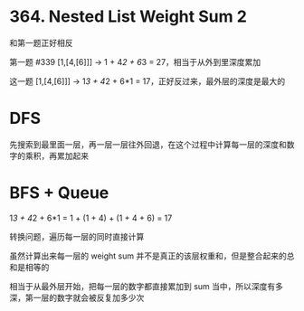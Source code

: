 # 364. Nested List Weight Sum 2
和第一题正好相反

第一题 #339 [1,[4,[6]]] -> 1 + 4*2 + 6*3 = 27，相当于从外到里深度累加

这一题 [1,[4,[6]]] -> 1*3 + 4*2 + 6*1 = 17，正好反过来，最外层的深度是最大的

# DFS
先搜索到最里面一层，再一层一层往外回退，在这个过程中计算每一层的深度和数字的乘积，再累加起来

# BFS + Queue
1*3 + 4*2 + 6*1 = 1 + (1 + 4) + (1 + 4 + 6) = 17

转换问题，遍历每一层的同时直接计算

虽然计算出来每一层的 weight sum 并不是真正的该层权重和，但是整合起来的总和是相等的

相当于从最外层开始，把每一层的数字都直接累加到 sum 当中，所以深度有多深，第一层的数字就会被反复加多少次

